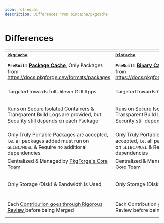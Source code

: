```yaml
---
icon: not-equal
description: Differences from bincache/pkgcache
---
```


# Differences

<table data-header-hidden><thead><tr><th width="278"></th><th width="256"></th><th></th></tr></thead><tbody><tr><td><a href="https://github.com/pkgforge/pkgcache"><strong><code>PkgCache</code></strong></a></td><td><a href="https://github.com/Azathothas/Toolpacks"><strong><code>BinCache</code></strong></a></td><td><a href="https://github.com/pkgforge/soarpkgs"><strong><code>SoarPkgs</code></strong></a></td></tr><tr><td><strong><code>PreBuilt</code></strong> <a href="https://huggingface.co/datasets/pkgforge/pkgcache"><strong>Package Cache</strong></a>, Only Packages from <a href="https://docs.pkgforge.dev/formats/packages">https://docs.pkgforge.dev/formats/packages</a></td><td> <strong><code>PreBuilt</code></strong> <a href="https://huggingface.co/datasets/pkgforge/bincache"><strong>Binary Cache</strong></a><strong>,</strong> Only Packages from <a href="https://docs.pkgforge.dev/formats/binaries">https://docs.pkgforge.dev/formats/binaries</a></td><td><strong>No PreBuilt Cache</strong>, All Packages are Built &#x26; Installed Locally</td></tr><tr><td>Targeted towards full-blown GUI Apps</td><td>Targeted towards CLI Apps</td><td>Targets both CLI/GUI Apps</td></tr><tr><td>Runs on Secure Isolated Containers &#x26; Transparent Build Logs are provided, but Security still depends on each Package</td><td>Runs on Secure Isolated Containers &#x26; Transparent Build Logs are provided, but Security still depends on each Package</td><td><a href="broken-reference"><strong><code>.SBUILD</code></strong></a> runs Locally on User's System, so Security depends on each package &#x26; their Maintainers</td></tr><tr><td>Only Truly Portable Packages are accepted, i.e. all packages added must run on <code>GLIBC/MUSL</code> &#x26; Require no additional dependencies</td><td>Only Truly Portable Packages are accepted, i.e. all packages added must run on <code>GLIBC/MUSL</code> &#x26; Require no additional dependencies</td><td>No Restrictions of Addition/Acceptance of Packages</td></tr><tr><td>Centralized &#x26; Managed by <a href="https://github.com/orgs/pkgforge/people">PkgForge's Core Team</a></td><td>Centralized &#x26; Managed by <a href="https://github.com/orgs/pkgforge/people">PkgForge's Core Team</a></td><td><strong>Decentralized</strong></td></tr><tr><td>Only Storage (Disk) &#x26; Bandwidth is Used</td><td>Only Storage (Disk) &#x26; Bandwidth is Used</td><td>Local Resources like CPU, MEM, DISK, Bandwidth etc Are Used</td></tr><tr><td>Each <a href="https://docs.pkgforge.dev/orgs/pkgforge-core/projects/pkgcache/contribution">Contribution goes through Rigorous Review </a>before being Merged</td><td>Each Contribution goes through Rigorous Review before being Merged</td><td><a href="https://docs.pkgforge.dev/orgs/pkgforge-core/projects/soarpkgs/contribution">Contribution GuideLine</a> is Simple &#x26; Forgiving</td></tr></tbody></table>
